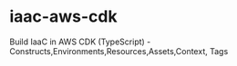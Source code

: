 # iaac-aws-cdk
Build IaaC in AWS CDK (TypeScript) - Constructs,Environments,Resources,Assets,Context, Tags
